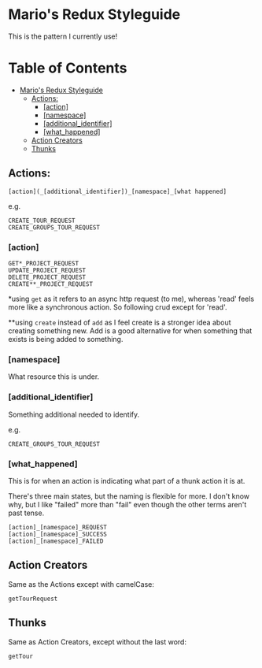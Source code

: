 # Mario's Redux Styleguide

This is the pattern I currently use!

Table of Contents
=================

   * [Mario's Redux Styleguide](#marios-redux-styleguide)
      * [Actions:](#actions)
         * [[action]](#action)
         * [[namespace]](#namespace)
         * [[additional_identifier]](#additional_identifier)
         * [[what_happened]](#what_happened)
      * [Action Creators](#action-creators)
      * [Thunks](#thunks)

## Actions:

`[action](_[additional_identifier])_[namespace]_[what happened]`

e.g.
```
CREATE_TOUR_REQUEST
CREATE_GROUPS_TOUR_REQUEST
```

### [action]

```
GET*_PROJECT_REQUEST
UPDATE_PROJECT_REQUEST
DELETE_PROJECT_REQUEST
CREATE**_PROJECT_REQUEST
```

*using `get` as it refers to an async http request (to me), whereas 'read' feels more like a synchronous action. So following crud except for 'read'.

**using `create` instead of `add` as I feel create is a stronger idea about creating something new. Add is a good alternative for when something that exists is being added to something.

### [namespace]

What resource this is under.

### [additional_identifier]

 Something additional needed to identify.

e.g.

```
CREATE_GROUPS_TOUR_REQUEST
```

### [what_happened]

This is for when an action is indicating what part of a thunk action it is at.

There's three main states, but the naming is flexible for more.
I don't know why, but I like "failed" more than "fail" even though the other terms aren't past tense.

```
[action]_[namespace]_REQUEST
[action]_[namespace]_SUCCESS
[action]_[namespace]_FAILED
```

## Action Creators

Same as the Actions except with camelCase:
```
getTourRequest
```

## Thunks
Same as Action Creators, except without the last word:
```
getTour
```